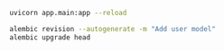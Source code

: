 ```bash
uvicorn app.main:app --reload
```

```bash
alembic revision --autogenerate -m "Add user model"
alembic upgrade head 
```